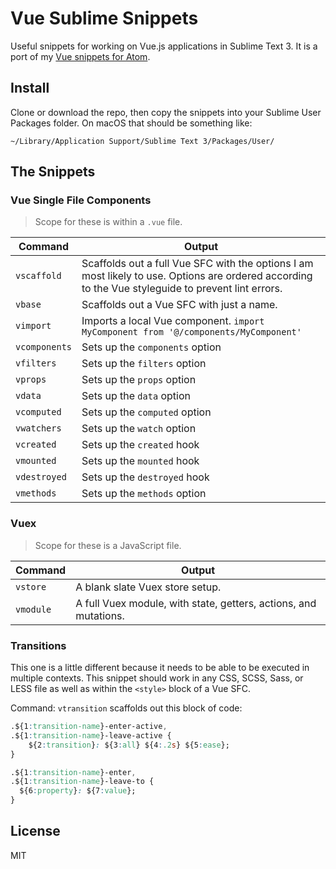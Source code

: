 # Vue Sublime Snippets

Useful snippets for working on Vue.js applications in Sublime Text 3. It is a port of my [Vue snippets for Atom](https://github.com/mikemcbride/vuejs-atom-snippets.git). 

## Install

Clone or download the repo, then copy the snippets into your Sublime User Packages folder. On macOS that should be something like:

```
~/Library/Application Support/Sublime Text 3/Packages/User/
```

## The Snippets

### Vue Single File Components

> Scope for these is within a `.vue` file.

| Command | Output |
| ------- | ------ |
| `vscaffold` | Scaffolds out a full Vue SFC with the options I am most likely to use. Options are ordered according to the Vue styleguide to prevent lint errors. |
| `vbase` | Scaffolds out a Vue SFC with just a name. |
| `vimport` | Imports a local Vue component. `import MyComponent from '@/components/MyComponent'` |
| `vcomponents` | Sets up the `components` option |
| `vfilters` | Sets up the `filters` option |
| `vprops` | Sets up the `props` option |
| `vdata` | Sets up the `data` option |
| `vcomputed` | Sets up the `computed` option |
| `vwatchers` | Sets up the `watch` option |
| `vcreated` | Sets up the `created` hook |
| `vmounted` | Sets up the `mounted` hook |
| `vdestroyed` | Sets up the `destroyed` hook |
| `vmethods` | Sets up the `methods` option |

### Vuex

> Scope for these is a JavaScript file.

| Command | Output |
| ------- | ------ |
| `vstore` | A blank slate Vuex store setup. |
| `vmodule` | A full Vuex module, with state, getters, actions, and mutations. |

### Transitions

This one is a little different because it needs to be able to be executed in multiple contexts. This snippet should work in any CSS, SCSS, Sass, or LESS file as well as within the `<style>` block of a Vue SFC.

Command: `vtransition` scaffolds out this block of code:

```css
.${1:transition-name}-enter-active,
.${1:transition-name}-leave-active {
	${2:transition}: ${3:all} ${4:.2s} ${5:ease};
}

.${1:transition-name}-enter,
.${1:transition-name}-leave-to {
  ${6:property}: ${7:value};
}
```

## License

MIT
